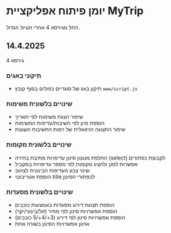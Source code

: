 # יומן פיתוח אפליקציית MyTrip
החל מגירסא 4 אחרי הטיול הגדול.


## 14.4.2025
גירסא 4
### תיקוני באגים
- תיקון באג של סוגריים כפולים בסוף קובץ `www/script.js`

### שינויים בלשונית משימות
- שיפור הצגת משימות לפי תאריך
- הוספת מיון לפי חשיבות/עדיפות המשימות
- שיפור התצוגה הויזואלית של רמות החשיבות השונות

### שינויים בלשונית מקומות
- החלפת מנגנון סינון עדיפויות מתיבת בחירה (select) לקבוצת כפתורים 
- אפשרות לסנן ולהציג מקומות לפי מספר עדיפויות במקביל
- שינוי צבע העדיפות הבינונית לצהוב
- הוספת אטריבוטי title לכפתורי הסינון

### שינויים בלשונית מסעדות
- הוספת תצוגת דירוג מסעדות באמצעות כוכבים
- הוספת אפשרויות סינון לפי מחיר (זול/בינוני/יקר)
- הוספת אפשרויות סינון לפי דירוג (3+/4+/5 כוכבים)
- ארגון אפשרויות הסינון בשורה אחת 